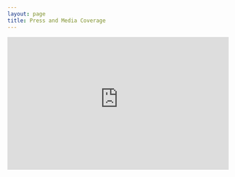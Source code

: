 ```yaml
---
layout: page
title: Press and Media Coverage
---
```



<embed src="https://www.technologyreview.com/2020/05/29/1002404/united-nations-computer-agents-simulation-boost-global-sustainable-development-goals" style="width:500px; height: 300px;">


